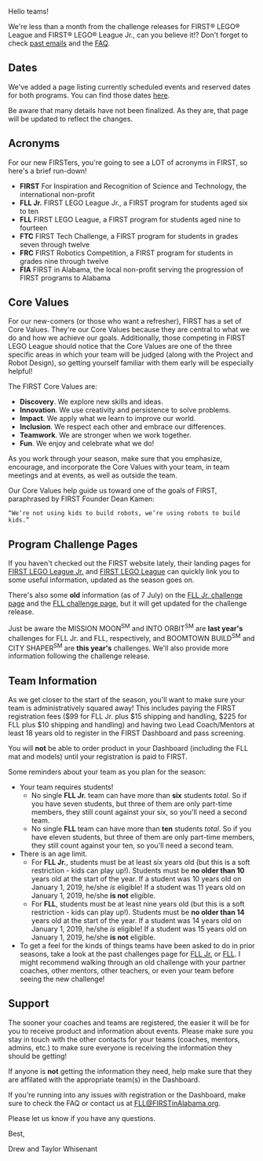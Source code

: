 Hello teams!

We're less than a month from the challenge releases for FIRST&reg; LEGO&reg; League and FIRST&reg; LEGO&reg; League Jr., can you believe it!? Don't forget to check [past emails](https://github.com/drewwhis/alabama-first-lego-league/tree/master/2019-2020/email-blasts) and the [FAQ](https://github.com/drewwhis/alabama-first-lego-league/wiki/Frequently-Asked-Questions).

## Dates

We've added a page listing currently scheduled events and reserved dates for both programs. You can find those dates [here](https://github.com/drewwhis/alabama-first-lego-league/blob/main/2019-2020/event-dates.md).

Be aware that many details have not been finalized. As they are, that page will be updated to reflect the changes.


## Acronyms

For our new FIRSTers, you're going to see a LOT of acronyms in FIRST, so here's a brief run-down!
- **FIRST** For Inspiration and Recognition of Science and Technology, the international non-profit
- **FLL Jr.** FIRST LEGO League Jr., a FIRST program for students aged six to ten
- **FLL** FIRST LEGO League, a FIRST program for students aged nine to fourteen
- **FTC** FIRST Tech Challenge, a FIRST program for students in grades seven through twelve
- **FRC** FIRST Robotics Competition, a FIRST program for students in grades nine through twelve
- **FIA** FIRST in Alabama, the local non-profit serving the progression of FIRST programs to Alabama


## Core Values

For our new-comers (or those who want a refresher), FIRST has a set of Core Values. They're our Core Values because they are central to what we do and how we achieve our goals. Additionally, those competing in FIRST LEGO League should notice that the Core Values are one of the three specific areas in which your team will be judged (along with the Project and Robot Design), so getting yourself familiar with them early will be especially helpful!

The FIRST Core Values are:
- **Discovery**. We explore new skills and ideas.
- **Innovation**. We use creativity and persistence to solve problems.
- **Impact**. We apply what we learn to improve our world.
- **Inclusion**. We respect each other and embrace our differences.
- **Teamwork**. We are stronger when we work together.
- **Fun**. We enjoy and celebrate what we do!

As you work through your season, make sure that you emphasize, encourage, and incorporate the Core Values with your team, in team meetings and at events, as well as outside the team.

Our Core Values help guide us toward one of the goals of FIRST, paraphrased by FIRST Founder Dean Kamen:
    
    “We’re not using kids to build robots, we’re using robots to build kids.”


## Program Challenge Pages

If you haven't checked out the FIRST website lately, their landing pages for [FIRST LEGO League Jr.](https://www.firstinspires.org/robotics/flljr) and [FIRST LEGO League](https://www.firstinspires.org/robotics/fll) can quickly link you to some useful information, updated as the season goes on. 

There's also some **old** information (as of 7 July) on the [FLL Jr. challenge page](http://www.juniorfirstlegoleague.org/challenge) and the [FLL challenge page](http://www.firstlegoleague.org/challenge), but it will get updated for the challenge release. 

Just be aware the MISSION MOON<sup>SM</sup> and INTO ORBIT<sup>SM</sup> are **last year's** challenges for FLL Jr. and FLL, respectively, and BOOMTOWN BUILD<sup>SM</sup> and CITY SHAPER<sup>SM</sup> are **this year's** challenges. We'll also provide more information following the challenge release.


## Team Information

As we get closer to the start of the season, you'll want to make sure your team is administratively squared away! This includes paying the FIRST registration fees (\$99 for FLL Jr. plus \$15 shipping and handling, \$225 for FLL plus \$10 shipping and handling) and having two Lead Coach/Mentors at least 18 years old to register in the FIRST Dashboard and pass screening.

You will **not** be able to order product in your Dashboard (including the FLL mat and models) until your registration is paid to FIRST.

Some reminders about your team as you plan for the season:
- Your team requires students! 
    - No single **FLL Jr.** team can have more than **six** students *total*. So if you have seven students, but three of them are only part-time members, they still count against your six, so you'll need a second team.
    - No single **FLL** team can have more than **ten** students *total*. So if you have eleven students, but three of them are only part-time members, they still count against your ten, so you'll need a second team.
- There is an age limit. 
    - For **FLL Jr.**, students must be at least six years old (but this is a soft restriction - kids can play up!). Students must be **no older than 10** years old at the start of the year. If a student was 10 years old on January 1, 2019, he/she *is* eligible! If a student was 11 years old on January 1, 2019, he/she **is not** eligible.
    - For **FLL**, students must be at least nine years old (but this is a soft restriction - kids can play up!). Students must be **no older than 14** years old at the start of the year. If a student was 14 years old on January 1, 2019, he/she *is* eligible! If a student was 15 years old on January 1, 2019, he/she **is not** eligible.
- To get a feel for the kinds of things teams have been asked to do in prior seasons, take a look at the past challenges page for [FLL Jr.](http://www.juniorfirstlegoleague.org/past-challenges) or [FLL](http://www.firstlegoleague.org/past-challenges). I might recommend walking through an old challenge with your partner coaches, other mentors, other teachers, or even your team before seeing the new challenge!


## Support

The sooner your coaches and teams are registered, the easier it will be for you to receive product and information about events. Please make sure you stay in touch with the other contacts for your teams (coaches, mentors, admins, etc.) to make sure everyone is receiving the information they should be getting!

If anyone is **not** getting the information they need, help make sure that they are affilated with the appropriate team(s) in the Dashboard. 

If you're running into any issues with registration or the Dashboard, make sure to check the FAQ or contact us at FLL@FIRSTinAlabama.org.

Please let us know if you have any questions.

Best,

Drew and Taylor Whisenant